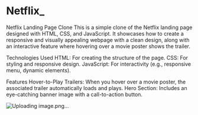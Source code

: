 # Netflix_

Netflix Landing Page Clone
This is a simple clone of the Netflix landing page designed with HTML, CSS, and JavaScript. It showcases how to create a responsive and visually appealing webpage with a clean design, along with an interactive feature where hovering over a movie poster shows the trailer.

Technologies Used
HTML: For creating the structure of the page.
CSS: For styling and responsive design.
JavaScript: For interactivity (e.g., responsive menu, dynamic elements).

Features
Hover-to-Play Trailers: When you hover over a movie poster, the associated trailer automatically loads and plays.
Hero Section: Includes an eye-catching banner image with a call-to-action button.

![Uploading image.png…]()
